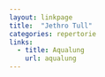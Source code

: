 ```yaml
---
layout: linkpage
title:  "Jethro Tull"
categories: repertorie
links:
  - title: Aqualung
    url: aqualung
---
```

